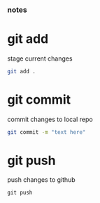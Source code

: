 ### notes

# git add

stage current changes

```bash
git add .
```

# git commit

commit changes to local repo

```bash
git commit -m "text here"
```

# git push

push changes to github

```
git push
```
